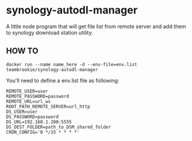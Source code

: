 # synology-autodl-manager

A little node program that will get file list from remote server and add them to synology download station utility.

## HOW TO
~~~~
docker run --name name_here -d --env-file=env.list teambrookie/synology-autodl-manager
~~~~
You'll need to define a env.list file as following:

~~~~
REMOTE_USER=user
REMOTE_PASSWORD=password
REMOTE_URL=url_ws
ROOT_PATH_REMOTE_SERVER=url_http
DS_USER=user
DS_PASSWORD=password
DS_URL=192.168.1.200:5555
DS_DEST_FOLDER=path_to_DSM_shared_folder
CRON_CONFIG='0 */15 * * * *'
~~~~
